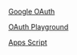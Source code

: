 [Google OAuth](https://github.com/pkboom/google-oauth-playground/tree/master/oauth)

[OAuth Playground](https://github.com/pkboom/google-cloud/tree/master/oauth-playground)

[Apps Script](https://github.com/pkboom/google-cloud/tree/master/apps-script)

